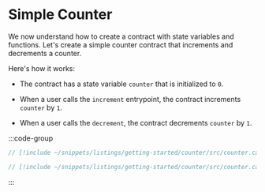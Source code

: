 # Simple Counter

We now understand how to create a contract with state variables and functions. Let's create a simple counter contract that increments and decrements a counter.

Here's how it works:

- The contract has a state variable `counter` that is initialized to `0`.

- When a user calls the `increment` entrypoint, the contract increments `counter` by `1`.

- When a user calls the `decrement`, the contract decrements `counter` by `1`.

:::code-group

```rust [contract]
// [!include ~/snippets/listings/getting-started/counter/src/counter.cairo:contract]
```

```rust [tests]
// [!include ~/snippets/listings/getting-started/counter/src/counter.cairo:tests]
```

:::
